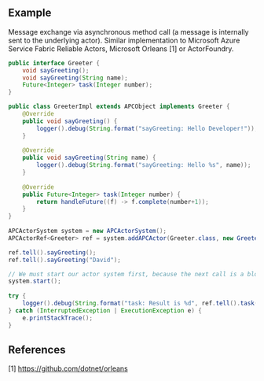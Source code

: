 ## Example ##

Message exchange via asynchronous method call (a message is internally sent to the underlying actor). Similar implementation to Microsoft Azure Service Fabric Reliable Actors, Microsoft Orleans [1] or ActorFoundry.

```java
public interface Greeter {
	void sayGreeting();
	void sayGreeting(String name);
	Future<Integer> task(Integer number);
}

public class GreeterImpl extends APCObject implements Greeter {
	@Override
	public void sayGreeting() {
		logger().debug(String.format("sayGreeting: Hello Developer!"));
	}
    
	@Override
	public void sayGreeting(String name) {
		logger().debug(String.format("sayGreeting: Hello %s", name));
	}
    
	@Override
	public Future<Integer> task(Integer number) {
		return handleFuture((f) -> f.complete(number+1));
	}
}
	
APCActorSystem system = new APCActorSystem();
APCActorRef<Greeter> ref = system.addAPCActor(Greeter.class, new GreeterImpl());

ref.tell().sayGreeting();
ref.tell().sayGreeting("David");

// We must start our actor system first, because the next call is a blocking future get().
system.start();
	
try {
	logger().debug(String.format("task: Result is %d", ref.tell().task(41).get()));
} catch (InterruptedException | ExecutionException e) {
	e.printStackTrace();
}
```

## References ##

[1] https://github.com/dotnet/orleans
